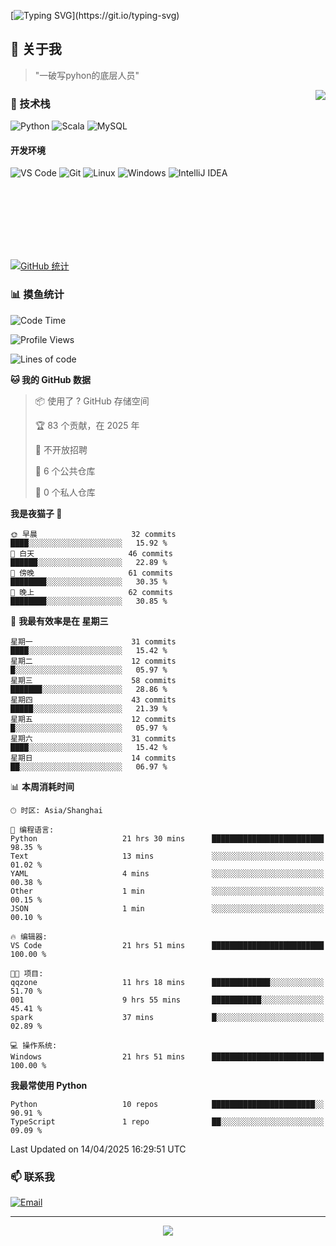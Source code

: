 [![Typing SVG](https://readme-typing-svg.herokuapp.com?font=Fira+Code&pause=1000&color=36BCF7&random=false&width=435&lines=print(%22Hello%2C+World!%22);%23+Welcome+to+my+code+space+%F0%9F%90%8D)](https://git.io/typing-svg)

## 🌟 关于我

> "一破写pyhon的底层人员"

<img align="right" src="https://github-readme-stats.vercel.app/api/top-langs/?username=huanxin996&theme=tokyonight" />

### 🎯 技术栈

![Python](https://img.shields.io/badge/Python-Expert-3776AB?style=for-the-badge&logo=python&logoColor=white)
![Scala](https://img.shields.io/badge/Scala-Expert-DC322F?style=for-the-badge&logo=scala&logoColor=white)
![MySQL](https://img.shields.io/badge/MySQL-Expert-4479A1?style=for-the-badge&logo=mysql&logoColor=white)

#### 开发环境

![VS Code](https://img.shields.io/badge/VS_Code-007ACC?style=for-the-badge&logo=visual-studio-code&logoColor=white)
![Git](https://img.shields.io/badge/Git-F05032?style=for-the-badge&logo=git&logoColor=white)
![Linux](https://img.shields.io/badge/Linux-FCC624?style=for-the-badge&logo=linux&logoColor=black)
![Windows](https://img.shields.io/badge/Windows_11-0078D4?style=for-the-badge&logo=windows11&logoColor=white)
![IntelliJ IDEA](https://img.shields.io/badge/IntelliJ_IDEA-000000?style=for-the-badge&logo=intellij-idea&logoColor=white)

<br/><br/><br/><br/><br/><br/>

  
[![GitHub 统计](https://github-readme-stats.vercel.app/api?username=huanxin996&show_icons=true&theme=tokyonight)](https://github.com/huanxin996)

### 📊 摸鱼统计

<!--START_SECTION:waka-->
![Code Time](http://img.shields.io/badge/Code%20Time-61%20hrs%206%20mins-blue)

![Profile Views](http://img.shields.io/badge/%E4%B8%AA%E4%BA%BA%E8%B5%84%E6%96%99%E8%A7%82%E7%9C%8B%E6%AC%A1%E6%95%B0-8-blue)

![Lines of code](https://img.shields.io/badge/%E4%BB%8E%E3%80%8CHello%20World%E3%80%8D%E8%B5%B7%E6%88%91%E5%B7%B2%E7%BB%8F%E5%86%99%E4%BA%86-1.2%20million%20%E8%A1%8C%E4%BB%A3%E7%A0%81-blue)

**🐱 我的 GitHub 数据** 

> 📦  使用了 ? GitHub 存储空间 
 > 
> 🏆 83 个贡献，在 2025 年
 > 
> 🚫 不开放招聘
 > 
> 📜 6 个公共仓库 
 > 
> 🔑 0 个私人仓库 
 > 
**我是夜猫子 🦉** 

```text
🌞 早晨                     32 commits          ████░░░░░░░░░░░░░░░░░░░░░   15.92 % 
🌆 白天                     46 commits          ██████░░░░░░░░░░░░░░░░░░░   22.89 % 
🌃 傍晚                     61 commits          ████████░░░░░░░░░░░░░░░░░   30.35 % 
🌙 晚上                     62 commits          ████████░░░░░░░░░░░░░░░░░   30.85 % 
```
📅 **我最有效率是在 星期三** 

```text
星期一                      31 commits          ████░░░░░░░░░░░░░░░░░░░░░   15.42 % 
星期二                      12 commits          █░░░░░░░░░░░░░░░░░░░░░░░░   05.97 % 
星期三                      58 commits          ███████░░░░░░░░░░░░░░░░░░   28.86 % 
星期四                      43 commits          █████░░░░░░░░░░░░░░░░░░░░   21.39 % 
星期五                      12 commits          █░░░░░░░░░░░░░░░░░░░░░░░░   05.97 % 
星期六                      31 commits          ████░░░░░░░░░░░░░░░░░░░░░   15.42 % 
星期日                      14 commits          ██░░░░░░░░░░░░░░░░░░░░░░░   06.97 % 
```


📊 **本周消耗时间** 

```text
🕑︎ 时区: Asia/Shanghai

💬 编程语言: 
Python                   21 hrs 30 mins      █████████████████████████   98.35 % 
Text                     13 mins             ░░░░░░░░░░░░░░░░░░░░░░░░░   01.02 % 
YAML                     4 mins              ░░░░░░░░░░░░░░░░░░░░░░░░░   00.38 % 
Other                    1 min               ░░░░░░░░░░░░░░░░░░░░░░░░░   00.15 % 
JSON                     1 min               ░░░░░░░░░░░░░░░░░░░░░░░░░   00.10 % 

🔥 编辑器: 
VS Code                  21 hrs 51 mins      █████████████████████████   100.00 % 

🐱‍💻 项目: 
qqzone                   11 hrs 18 mins      █████████████░░░░░░░░░░░░   51.70 % 
001                      9 hrs 55 mins       ███████████░░░░░░░░░░░░░░   45.41 % 
spark                    37 mins             █░░░░░░░░░░░░░░░░░░░░░░░░   02.89 % 

💻 操作系统: 
Windows                  21 hrs 51 mins      █████████████████████████   100.00 % 
```

**我最常使用 Python** 

```text
Python                   10 repos            ███████████████████████░░   90.91 % 
TypeScript               1 repo              ██░░░░░░░░░░░░░░░░░░░░░░░   09.09 % 
```




 Last Updated on 14/04/2025 16:29:51 UTC
<!--END_SECTION:waka-->

### 📫 联系我

[![Email](https://img.shields.io/badge/Email-D14836?style=for-the-badge&logo=gmail&logoColor=white)](mailto:mc.xiaolang@Foxmail.com)

---

<p align="center">
  <img src="https://profile-counter.glitch.me/huanxin996/count.svg" />
</p>